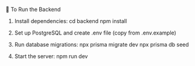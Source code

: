 🚀 To Run the Backend

1. Install dependencies:
   cd backend
   npm install

2. Set up PostgreSQL and create .env file (copy from .env.example)
3. Run database migrations:
   npx prisma migrate dev
   npx prisma db seed

4. Start the server:
   npm run dev
